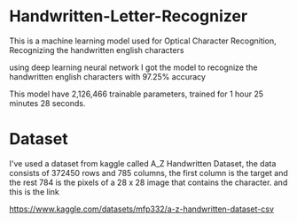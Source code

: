 # Handwritten-Letter-Recognizer
This is a machine learning model used for Optical Character Recognition, Recognizing the handwritten english characters

using deep learning neural network I got the model to recognize the handwritten english characters with 97.25% accuracy

This model have 2,126,466 trainable parameters, trained for 1 hour 25 minutes 28 seconds.

# Dataset
I've used a dataset from kaggle called A_Z Handwritten Dataset, the data consists of 372450 rows and 785 columns,
the first column is the target and the rest 784 is the pixels of a 28 x 28 image that contains the character. and this is the link

https://www.kaggle.com/datasets/mfp332/a-z-handwritten-dataset-csv

